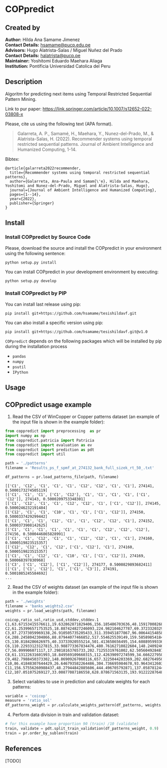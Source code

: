 # COPpredict

## Created by
**Author:** Hilda Ana Samame Jimenez <br />
**Contact Details:** hsamame@pucp.edu.pe <br />
**Advisors:** Hugo Alatrista-Salas / Miguel Nuñez del Prado <br />
**Contact Details:** halatrista@pucp.pe <br />
**Maintainer:** Yoshitomi Eduardo Maehara Aliaga <br />
**Institution:** Pontificia Universidad Catolica del Peru
<br />

## Description
Algoritm for predicting next items using Temporal Restricted Sequential Pattern Mining. 

Link to pur paper: https://link.springer.com/article/10.1007/s12652-022-03808-x

Please, cite us using the following text (APA format).

> Galarreta, A. P., Samamé, H., Maehara, Y., Nunez-del-Prado, M., & Alatrista-Salas, H. (2022). Recommender systems using temporal restricted sequential patterns. Journal of Ambient Intelligence and Humanized Computing, 1-14.
<!---[[link]](https://link.springer.com/chapter/10.1007/978-3-030-57524-3_20)--->

Bibtex:
```
@article{galarreta2022recommender,
  title={Recommender systems using temporal restricted sequential patterns},
  author={Galarreta, Ana-Paula and Samam{\'e}, Hilda and Maehara, Yoshitomi and Nunez-del-Prado, Miguel and Alatrista-Salas, Hugo},
  journal={Journal of Ambient Intelligence and Humanized Computing},
  pages={1--14},
  year={2022},
  publisher={Springer}
}
```

## Install

### Install COPpredict by Source Code

Please, download the source and install the COPpredict in your environment using the following sentence:
```
python setup.py install
```
You can install COPpredict in your development environment by executing:
```
python setup.py develop
```
### Install COPpredict by PIP

You can install last release using pip:
```
pip install git+https://github.com/hsamame/tesishildavf.git
```
You can also install a specific version using pip:
```
pip install git+https://github.com/hsamame/tesishildavf.git@v1.0
```

``COPpredict`` depends on the following packages which will be installed by pip during the installation process
- ``pandas``
- ``numpy``
- ``psutil``
- ``IPython``

## Usage

## COPpredict usage example

1. Read the CSV of WinCopper or Copper patterns dataset (an example of the input file is shown in the example folder):

```python
from coppredict import preprocessing  as pr
import numpy as np
from coppredict.patricia import Patricia
from coppredict import evaluation as ev
from coppredict import prediction as pdt
from coppredict import util

path = './patterns'
filename = 'Results_ps_f_spmf_at_274132_bank_full_sizek_rt_50_.txt'

df_patterns = pr.load_patterns_file(path, filename)
```
```
[['C1', 'C12', 'C1', 'C1', 'C1', 'C12', 'C12', 'C1', 'C1'], 274141, 0.5000173274505119]
[['C1', 'C1', 'C1', ['C1', 'C12'], 'C1', 'C1', 'C1', 'C1', ['C1', 'C12']], 274143, 0.5000209753348301]
[['C1', 'C12', 'C1', 'C1', 'C12', 'C12', 'C1', ['C1', 'C12']], 274145, 0.5000246232191484]
[['C12', 'C1', 'C1', 'C10', 'C1', 'C1', ['C1', 'C12']], 274150, 0.5000337429299442]
[['C1', 'C1', 'C1', 'C12', 'C1', 'C1', 'C12', 'C12', 'C1'], 274152, 0.5000373908142625]
[['C1', 'C1', 'C1', 'C1', 'C1', 'C1', 'C1', 'C12', 'C12', 'C12'], 274156, 0.5000446865828991]
[['C1', 'C1', 'C12', 'C1', 'C1', 'C12', 'C12', 'C1', 'C1'], 274160, 0.5000519823515357]
[['C12', 'C12', 'C1', 'C12', ['C1', 'C12'], 'C1'], 274160, 0.5000519823515357]
[['C1', 'C1', 'C12', 'C1', 'C10', 'C1', ['C1', 'C12']], 274169, 0.500068397830968]
[['C3', ['C1', 'C12'], ['C1', 'C12']], 274177, 0.5000829893682411]
[['C1', ['C1', 'C12'], 'C1', ['C1', 'C3']], 274191, 0.5001085245584692]
...
```
2. Read the CSV of weights dataset (an example of the input file is shown in the example folder):

```python
path = './weights'
filename = 'banks_weights2.csv'
weights = pr.load_weights(path, filename)
```
```
coicop,ratio_sol,ratio_usd,stddev,stddev.1
C1,63.67153415576611,19.632862871829406,156.185486703636,48.159170082683296
C2,61.253996571753525,18.887424827246093,224.982104627787,69.37233203291579
C3,87.27373059969138,26.910505735205433,311.359451877867,96.00644154858959
C4,288.2458042304866,88.87944077466852,517.554625539149,159.585898541847
C5,130.8184286626975,40.33733920555214,501.413658656495,154.608895993367
C6,110.22933123127815,33.988773367834476,480.76162710822604,148.240924671703
C7,56.099906071117,17.29818163765733,202.71255319761002,62.505604928487394
C8,61.13122631601993,18.849569109660315,112.42639097274599,34.666227950881
C9,482.7988450373302,148.86909267060116,657.3225044203369,202.682764950913
C10,86.41848307644429,26.646793582264486,304.736695984678,93.96434126036421
C11,156.57556260988437,48.27944842885606,444.496705792871,137.058781244502
C12,107.051075269127,33.00877087186558,628.878671563135,193.912222876487
```

3. Select variables to use in prediction and calculate weights for each patterns:

```python
variable = 'coicop'
measure = 'ratio_sol'
df_patterns_weight = pr.calculate_weights_pattern(df_patterns, weights, variable, measure)
```

4. Perform data division in train and validation dataset:

```python
# for this example have proportion 90 (train) /10 (validate)
train, validate = pdt.split_train_validation(df_patterns_weight, 0.9)
train = pr.order_by_sublen(train)
```

## References
[TODO]
